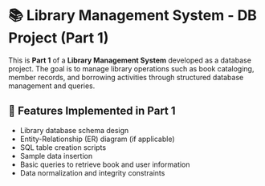 # 📚 Library Management System - DB Project (Part 1)

This is **Part 1** of a **Library Management System** developed as a database project. The goal is to manage library operations such as book cataloging, member records, and borrowing activities through structured database management and queries.

## 📌 Features Implemented in Part 1

- Library database schema design
- Entity-Relationship (ER) diagram (if applicable)
- SQL table creation scripts
- Sample data insertion
- Basic queries to retrieve book and user information
- Data normalization and integrity constraints
